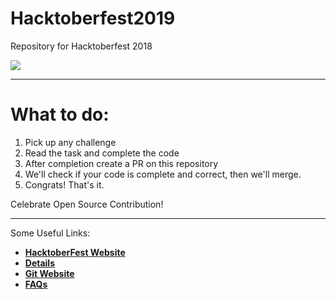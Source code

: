 # Hacktoberfest2019
Repository for Hacktoberfest 2018

<img src="https://hacktoberfest.digitalocean.com/assets/logo-hf19-full-10f3c000cea930c76acc1dedc516ea7118b95353220869a3051848e45ff1d656.svg">

-----------------------------------------------------------------------------

What to do:
==============

1. Pick up any challenge
2. Read the task and complete the code
3. After completion create a PR on this repository
4. We'll check if your code is complete and correct, then we'll merge.
5. Congrats! That's it.

Celebrate Open Source Contribution!

-----------------------------------------------------------------------------

Some Useful Links:

* [**HacktoberFest Website**](https://hacktoberfest.digitalocean.com)
* [**Details**](https://hacktoberfest.digitalocean.com/details)
* [**Git Website**](https://git-scm.com/)
* [**FAQs**](https://hacktoberfest.digitalocean.com/faq)
